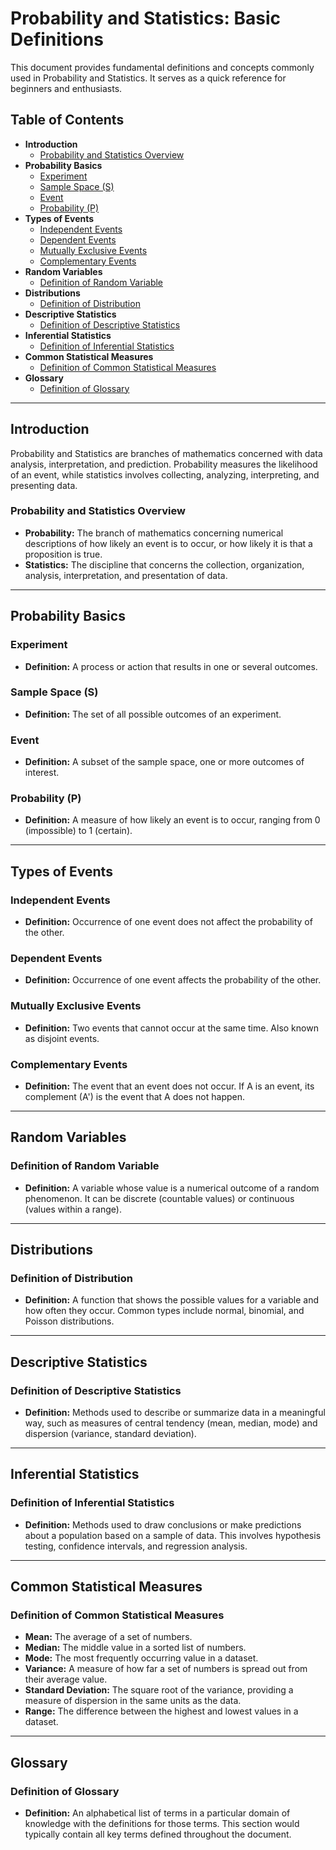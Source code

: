 # **Probability and Statistics: Basic Definitions**

This document provides fundamental definitions and concepts commonly used in Probability and Statistics. It serves as a quick reference for beginners and enthusiasts.

## **Table of Contents**

* **Introduction**
    * [Probability and Statistics Overview](#introduction-probability-and-statistics-overview)
* **Probability Basics**
    * [Experiment](#experiment)
    * [Sample Space (S)](#sample-space-s)
    * [Event](#event)
    * [Probability (P)](#probability-p)
* **Types of Events**
    * [Independent Events](#independent-events)
    * [Dependent Events](#dependent-events)
    * [Mutually Exclusive Events](#mutually-exclusive-events)
    * [Complementary Events](#complementary-events)
* **Random Variables**
    * [Definition of Random Variable](#definition-of-random-variable)
* **Distributions**
    * [Definition of Distribution](#definition-of-distribution)
* **Descriptive Statistics**
    * [Definition of Descriptive Statistics](#definition-of-descriptive-statistics)
* **Inferential Statistics**
    * [Definition of Inferential Statistics](#definition-of-inferential-statistics)
* **Common Statistical Measures**
    * [Definition of Common Statistical Measures](#definition-of-common-statistical-measures)
* **Glossary**
    * [Definition of Glossary](#definition-of-glossary)

---

## **Introduction**

Probability and Statistics are branches of mathematics concerned with data analysis, interpretation, and prediction. Probability measures the likelihood of an event, while statistics involves collecting, analyzing, interpreting, and presenting data.

<a id="introduction-probability-and-statistics-overview"></a>
### Probability and Statistics Overview

* **Probability:** The branch of mathematics concerning numerical descriptions of how likely an event is to occur, or how likely it is that a proposition is true.
* **Statistics:** The discipline that concerns the collection, organization, analysis, interpretation, and presentation of data.

---

## **Probability Basics**

<a id="experiment"></a>
### Experiment

* **Definition:** A process or action that results in one or several outcomes.

<a id="sample-space-s"></a>
### Sample Space (S)

* **Definition:** The set of all possible outcomes of an experiment.

<a id="event"></a>
### Event

* **Definition:** A subset of the sample space, one or more outcomes of interest.

<a id="probability-p"></a>
### Probability (P)

* **Definition:** A measure of how likely an event is to occur, ranging from 0 (impossible) to 1 (certain).

---

## **Types of Events**

<a id="independent-events"></a>
### Independent Events

* **Definition:** Occurrence of one event does not affect the probability of the other.

<a id="dependent-events"></a>
### Dependent Events

* **Definition:** Occurrence of one event affects the probability of the other.

<a id="mutually-exclusive-events"></a>
### Mutually Exclusive Events

* **Definition:** Two events that cannot occur at the same time. Also known as disjoint events.

<a id="complementary-events"></a>
### Complementary Events

* **Definition:** The event that an event does not occur. If A is an event, its complement (A') is the event that A does not happen.

---

## **Random Variables**

<a id="definition-of-random-variable"></a>
### Definition of Random Variable

* **Definition:** A variable whose value is a numerical outcome of a random phenomenon. It can be discrete (countable values) or continuous (values within a range).

---

## **Distributions**

<a id="definition-of-distribution"></a>
### Definition of Distribution

* **Definition:** A function that shows the possible values for a variable and how often they occur. Common types include normal, binomial, and Poisson distributions.

---

## **Descriptive Statistics**

<a id="definition-of-descriptive-statistics"></a>
### Definition of Descriptive Statistics

* **Definition:** Methods used to describe or summarize data in a meaningful way, such as measures of central tendency (mean, median, mode) and dispersion (variance, standard deviation).

---

## **Inferential Statistics**

<a id="definition-of-inferential-statistics"></a>
### Definition of Inferential Statistics

* **Definition:** Methods used to draw conclusions or make predictions about a population based on a sample of data. This involves hypothesis testing, confidence intervals, and regression analysis.

---

## **Common Statistical Measures**

<a id="definition-of-common-statistical-measures"></a>
### Definition of Common Statistical Measures

* **Mean:** The average of a set of numbers.
* **Median:** The middle value in a sorted list of numbers.
* **Mode:** The most frequently occurring value in a dataset.
* **Variance:** A measure of how far a set of numbers is spread out from their average value.
* **Standard Deviation:** The square root of the variance, providing a measure of dispersion in the same units as the data.
* **Range:** The difference between the highest and lowest values in a dataset.

---

## **Glossary**

<a id="definition-of-glossary"></a>
### Definition of Glossary

* **Definition:** An alphabetical list of terms in a particular domain of knowledge with the definitions for those terms. This section would typically contain all key terms defined throughout the document.